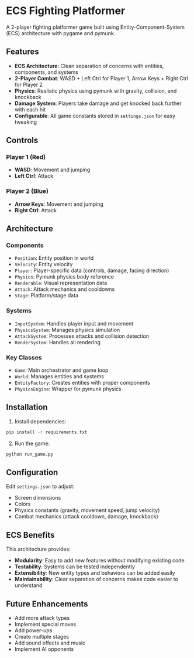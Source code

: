 # ECS Fighting Platformer

A 2-player fighting platformer game built using Entity-Component-System (ECS) architecture with pygame and pymunk.

## Features

- **ECS Architecture**: Clean separation of concerns with entities, components, and systems
- **2-Player Combat**: WASD + Left Ctrl for Player 1, Arrow Keys + Right Ctrl for Player 2
- **Physics**: Realistic physics using pymunk with gravity, collision, and knockback
- **Damage System**: Players take damage and get knocked back further with each hit
- **Configurable**: All game constants stored in `settings.json` for easy tweaking

## Controls

### Player 1 (Red)
- **WASD**: Movement and jumping
- **Left Ctrl**: Attack

### Player 2 (Blue)
- **Arrow Keys**: Movement and jumping
- **Right Ctrl**: Attack

## Architecture

### Components
- `Position`: Entity position in world
- `Velocity`: Entity velocity
- `Player`: Player-specific data (controls, damage, facing direction)
- `Physics`: Pymunk physics body reference
- `Renderable`: Visual representation data
- `Attack`: Attack mechanics and cooldowns
- `Stage`: Platform/stage data

### Systems
- `InputSystem`: Handles player input and movement
- `PhysicsSystem`: Manages physics simulation
- `AttackSystem`: Processes attacks and collision detection
- `RenderSystem`: Handles all rendering

### Key Classes
- `Game`: Main orchestrator and game loop
- `World`: Manages entities and systems
- `EntityFactory`: Creates entities with proper components
- `PhysicsEngine`: Wrapper for pymunk physics

## Installation

1. Install dependencies:
```bash
pip install -r requirements.txt
```

2. Run the game:
```bash
python run_game.py
```

## Configuration

Edit `settings.json` to adjust:
- Screen dimensions
- Colors
- Physics constants (gravity, movement speed, jump velocity)
- Combat mechanics (attack cooldown, damage, knockback)

## ECS Benefits

This architecture provides:
- **Modularity**: Easy to add new features without modifying existing code
- **Testability**: Systems can be tested independently
- **Extensibility**: New entity types and behaviors can be added easily
- **Maintainability**: Clear separation of concerns makes code easier to understand

## Future Enhancements

- Add more attack types
- Implement special moves
- Add power-ups
- Create multiple stages
- Add sound effects and music
- Implement AI opponents 
